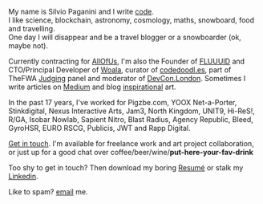 My name is Silvio Paganini and I write [code](https://github.com/silviopaganini).  
I like science, blockchain, astronomy, cosmology, maths, snowboard, food and travelling.  
One day I will disappear and be a travel blogger or a snowboarder (ok, maybe not).

Currently contracting for [AllOfUs](https://www.allofus.com), I'm also the Founder of [FLUUUID](https://fluuu.id) and CTO/Principal Developer of [Woala](https://woala.com), curator of [codedoodl.es](http://codedoodl.es/), part of TheFWA [Judging](https://www.thefwa.com/interview/silvio-paganini/) panel and moderator of [DevCon.London](http://devcon.london). Sometimes I write articles on [Medium](https://medium.com/@silviopaganini) and blog [inspirational](http://silviopaganini.tumblr.com/) art.

In the past 17 years, I've worked for Pigzbe.com, YOOX Net-a-Porter, Stinkdigital, Nexus Interactive Arts, Jam3, North Kingdom, UNIT9, Hi-ReS!, R/GA, Isobar Nowlab, Sapient Nitro, Blast Radius, Agency Republic, Bleed, GyroHSR, EURO RSCG, Publicis, JWT and Rapp Digital.

[Get in touch](https://twitter.com/silviopaganini). I'm available for freelance work and art project collaboration, or just up for a good chat over coffee/beer/wine/__put-here-your-fav-drink__

Too shy to get in touch? Then download my boring [Resumé](silviopaganini.pdf) or stalk my [Linkedin](https://www.linkedin.com/in/silviopaganini).

Like to spam? [email](mailto:silvio@fluuu.id) me.
